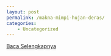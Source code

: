 ```yaml
---
layout: post
permalink: /makna-mimpi-hujan-deras/
categories:
    - Uncategorized
---
```


[Baca Selengkapnya](/01)